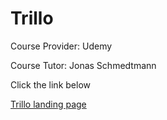 # Trillo

Course Provider: Udemy

Course Tutor: Jonas Schmedtmann

Click the link below

[Trillo landing page](https://trillo-project-diego.netlify.app)
